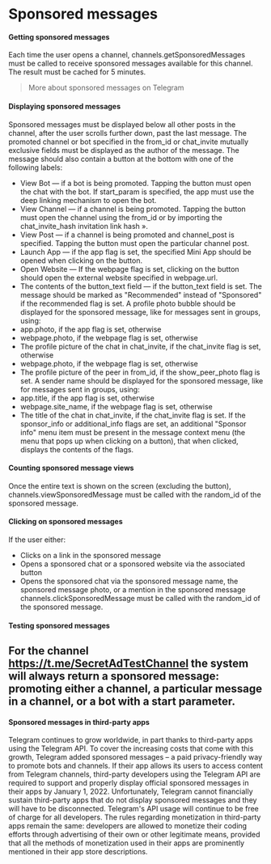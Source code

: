 # Sponsored messages
#### Getting sponsored messages
Each time the user opens a channel, channels.getSponsoredMessages must be called to receive sponsored messages available for this channel. The result must be cached for 5 minutes.
> More about sponsored messages on Telegram
#### Displaying sponsored messages
Sponsored messages must be displayed below all other posts in the channel, after the user scrolls further down, past the last message. The promoted channel or bot specified in the from_id or chat_invite mutually exclusive fields must be displayed as the author of the message. The message should also contain a button at the bottom with one of the following labels:
- View Bot — if a bot is being promoted. Tapping the button must open the chat with the bot. If start_param is specified, the app must use the deep linking mechanism to open the bot.
- View Channel — if a channel is being promoted. Tapping the button must open the channel using the from_id or by importing the chat_invite_hash invitation link hash ».
- View Post — if a channel is being promoted and channel_post is specified. Tapping the button must open the particular channel post.
- Launch App — if the app flag is set, the specified Mini App should be opened when clicking on the button.
- Open Website — If the webpage flag is set, clicking on the button should open the external website specified in webpage.url.
- The contents of the button_text field — if the button_text field is set.
The message should be marked as "Recommended" instead of "Sponsored" if the recommended flag is set.
A profile photo bubble should be displayed for the sponsored message, like for messages sent in groups, using:
- app.photo, if the app flag is set, otherwise
- webpage.photo, if the webpage flag is set, otherwise
- The profile picture of the chat in chat_invite, if the chat_invite flag is set, otherwise
- webpage.photo, if the webpage flag is set, otherwise
- The profile picture of the peer in from_id, if the show_peer_photo flag is set.
A sender name should be displayed for the sponsored message, like for messages sent in groups, using:
- app.title, if the app flag is set, otherwise
- webpage.site_name, if the webpage flag is set, otherwise
- The title of the chat in chat_invite, if the chat_invite flag is set.
If the sponsor_info or additional_info flags are set, an additional "Sponsor info" menu item must be present in the message context menu (the menu that pops up when clicking on a button), that when clicked, displays the contents of the flags.
#### Counting sponsored message views
Once the entire text is shown on the screen (excluding the button), channels.viewSponsoredMessage must be called with the random_id of the sponsored message.
#### Clicking on sponsored messages
If the user either:
- Clicks on a link in the sponsored message
- Opens a sponsored chat or a sponsored website via the associated button
- Opens the sponsored chat via the sponsored message name, the sponsored message photo, or a mention in the sponsored message
channels.clickSponsoredMessage must be called with the random_id of the sponsored message.
#### Testing sponsored messages
For the channel https://t.me/SecretAdTestChannel the system will always return a sponsored message: promoting either a channel, a particular message in a channel, or a bot with a start parameter.
---
#### Sponsored messages in third-party apps
Telegram continues to grow worldwide, in part thanks to third-party apps using the Telegram API. To cover the increasing costs that come with this growth, Telegram added sponsored messages – a paid privacy-friendly way to promote bots and channels.
If their app allows its users to access content from Telegram channels, third-party developers using the Telegram API are required to support and properly display official sponsored messages in their apps by January 1, 2022. Unfortunately, Telegram cannot financially sustain third-party apps that do not display sponsored messages and they will have to be disconnected.
Telegram's API usage will continue to be free of charge for all developers. The rules regarding monetization in third-party apps remain the same: developers are allowed to monetize their coding efforts through advertising of their own or other legitimate means, provided that all the methods of monetization used in their apps are prominently mentioned in their app store descriptions.
